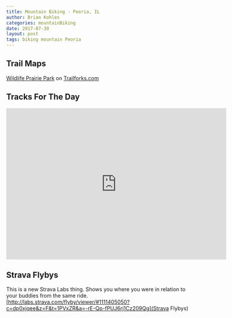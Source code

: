 ```yaml
---
title: Mountain Biking - Peoria, IL
author: Brian Kohles
categories: mountainBiking
date: 2017-07-30
layout: post
tags: biking mountain Peoria
---
```




## Trail Maps
<!-- TRAILFORKS WIDGET START -->
<div class="TrailforksWidgetMap" data-w="600px" data-h="400px" data-rid="17105" data-maptype="trailforks" data-trailstyle="difficulty" data-controls="1" data-list="0" data-dml="1" data-layers="trail,labels,poi,directory,region" data-z="" data-lat="" data-lon=""></div>
<a href="https://www.trailforks.com/region/wildlife-prairie-park-17105/">Wildlife Prairie Park</a> on <a href="https://www.trailforks.com/">Trailforks.com</a>

<script type="text/javascript">
var script = document.createElement("script"); script.setAttribute("src", "https://es.pinkbike.org/ttl-86400/sprt/j/trailforks/widget.js"); document.getElementsByTagName("head")[0].appendChild(script); var widgetCheck = false;
</script>
<!-- TRAILFORKS WIDGET END -->

## Tracks For The Day
<iframe height='405' width='590' frameborder='0' allowtransparency='true' scrolling='no' src='https://www.strava.com/activities/1109661912/embed/2fc8777a2d92d7ebb8aa7a4af0d7ad70b91c4a32'></iframe>

## Strava Flybys
This is a new Strava Labs thing. Shows you where you were in relation to your buddies from the same ride.
[http://labs.strava.com/flyby/viewer/#1111405050?c=dp0xjqee&z=F&t=1PVxZR&a=-rE-Qp-fPUJ6rj1Cz209Qg](Strava Flybys)


